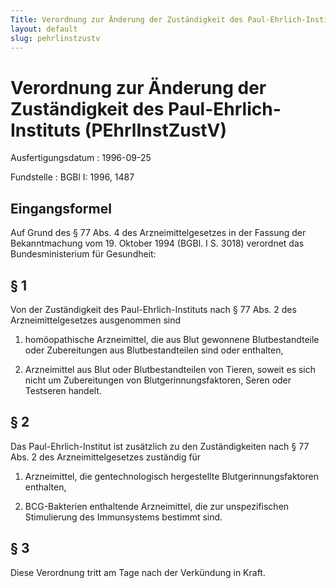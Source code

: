 ```yaml
---
Title: Verordnung zur Änderung der Zuständigkeit des Paul-Ehrlich-Instituts
layout: default
slug: pehrlinstzustv
---
```


# Verordnung zur Änderung der Zuständigkeit des Paul-Ehrlich-Instituts (PEhrlInstZustV)

Ausfertigungsdatum
:   1996-09-25

Fundstelle
:   BGBl I: 1996, 1487



## Eingangsformel

Auf Grund des § 77 Abs. 4 des Arzneimittelgesetzes in der Fassung der
Bekanntmachung vom 19. Oktober 1994 (BGBl. I S. 3018) verordnet das
Bundesministerium für Gesundheit:


## § 1

Von der Zuständigkeit des Paul-Ehrlich-Instituts nach § 77 Abs. 2 des
Arzneimittelgesetzes ausgenommen sind

1.  homöopathische Arzneimittel, die aus Blut gewonnene Blutbestandteile
    oder Zubereitungen aus Blutbestandteilen sind oder enthalten,


2.  Arzneimittel aus Blut oder Blutbestandteilen von Tieren, soweit es
    sich nicht um Zubereitungen von Blutgerinnungsfaktoren, Seren oder
    Testseren handelt.





## § 2

Das Paul-Ehrlich-Institut ist zusätzlich zu den Zuständigkeiten nach §
77 Abs. 2 des Arzneimittelgesetzes zuständig für

1.  Arzneimittel, die gentechnologisch hergestellte Blutgerinnungsfaktoren
    enthalten,


2.  BCG-Bakterien enthaltende Arzneimittel, die zur unspezifischen
    Stimulierung des Immunsystems bestimmt sind.





## § 3

Diese Verordnung tritt am Tage nach der Verkündung in Kraft.

